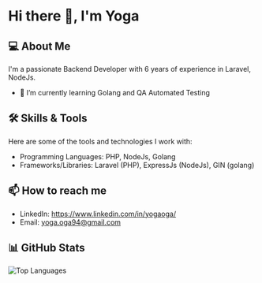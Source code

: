 # Hi there 👋, I'm Yoga

## 💻 About Me
I'm a passionate Backend Developer with 6 years of experience in Laravel, NodeJs.

- 🌱 I’m currently learning Golang and QA Automated Testing

## 🛠️ Skills & Tools
Here are some of the tools and technologies I work with:

- Programming Languages: PHP, NodeJs, Golang
- Frameworks/Libraries: Laravel (PHP), ExpressJs (NodeJs), GIN (golang)

## 📫 How to reach me
- LinkedIn: https://www.linkedin.com/in/yogaoga/
- Email: yoga.oga94@gmail.com


## 📊 GitHub Stats
![Top Languages](https://github-readme-stats.vercel.app/api/top-langs/?username=yogaoga7&layout=compact&theme=radical)
